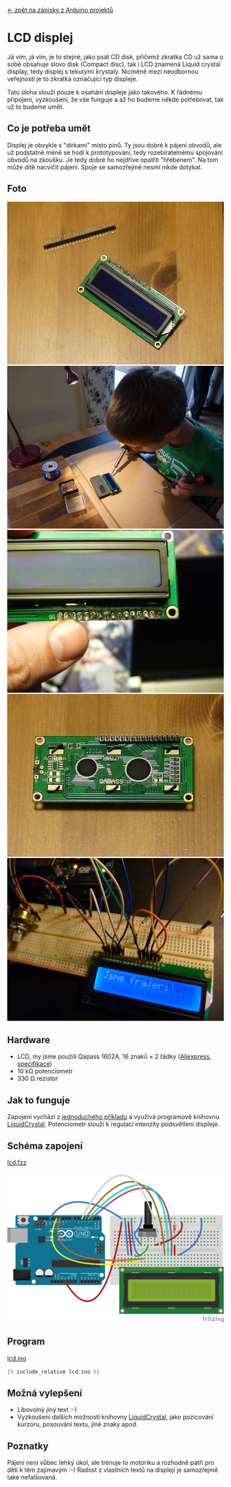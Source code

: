 [← zpět na zápisky z Arduino projektů](../index.md)

# LCD displej
Já vím, já vím, je to stejné, jako psát CD disk, přičemž zkratka CD už sama o sobě obsahuje slovo disk (Compact disc), tak i LCD znamená Liquid crystal display, tedy displej s tekutými krystaly. Nicméně mezi neodbornou veřejností je to zkratka označující typ displeje.

Tato úloha slouží pouze k osahání displeje jako takového. K řádnému připojení, vyzkoušení, že vše funguje a až ho budeme někde potřebovat, tak už to budeme umět. 

## Co je potřeba umět
Displej je obvykle s "dírkami" místo pinů. Ty jsou dobré k pájení obvodů, ale už podstatně méně se hodí k prototypování, tedy rozebíratelnému spojování obvodů na zkoušku. Je tedy dobré ho nejdříve opatřit "hřebenem". Na tom může dítě nacvičit pájení. Spoje se samozřejmě nesmí nikde dotýkat.

## Foto

![](P1130017.JPG)
![](P1370937.JPG)
![](P1370954.JPG)
![](P1130018_crop_.jpg)
![](P1360312.JPG)

## Hardware
* LCD, my jsme použili Qapass 1602A, 16 znaků × 2 řádky ([Aliexpress](https://www.aliexpress.com/wholesale?catId=0&initiative_id=SB_20170325123003&SearchText=1602a), [specifikace](eone-1602a1.pdf))
* 10&nbsp;kΩ potenciometr
* 330&nbsp;Ω rezistor

## Jak to funguje
Zapojení vychází z [jednoduchého příkladu](https://www.arduino.cc/en/Tutorial/HelloWorld) a využívá programově knihovnu [LiquidCrystal](https://www.arduino.cc/en/Reference/LiquidCrystal). Potenciometr slouží k regulaci intenzity podsvětlení displeje.

## Schéma zapojení
[lcd.fzz](lcd.fzz)

[![lcd](lcd_bb.png)](lcd_bb.png)

## Program
[lcd.ino](lcd.ino)
``` c++
{% include_relative lcd.ino %}
```
## Možná vylepšení
* Libovolný jiný text :-)
* Vyzkoušení dalších možností knihovny [LiquidCrystal](https://www.arduino.cc/en/Reference/LiquidCrystal), jako pozicování kurzoru, posouvání textu, jiné znaky apod.

## Poznatky
Pájení není vůbec lehký úkol, ale trénuje to motoriku a rozhodně patří pro děti k těm zajímavým :-) Radost z vlastních textů na displeji je samozřejmě také nefalšovaná.